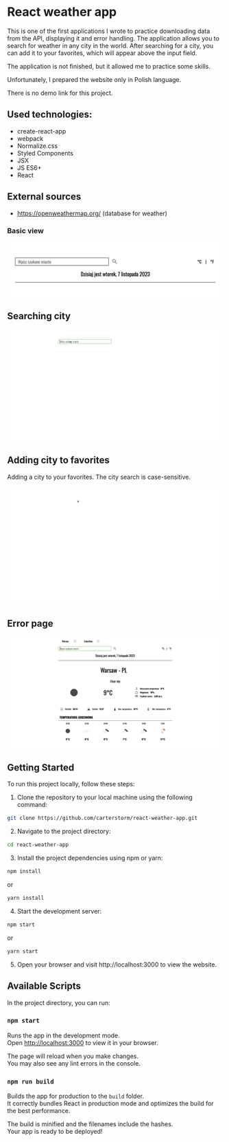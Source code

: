# React weather app

This is one of the first applications I wrote to practice downloading data from the API, displaying it and error handling. The application allows you to search for weather in any city in the world. After searching for a city, you can add it to your favorites, which will appear above the input field.

The application is not finished, but it allowed me to practice some skills.

Unfortunately, I prepared the website only in Polish language.

There is no demo link for this project.

## Used technologies:

- create-react-app
- webpack
- Normalize.css
- Styled Components
- JSX
- JS ES6+
- React

## External sources

- https://openweathermap.org/ (database for weather)

### Basic view

![Basic view](https://github.com/carterstorm/react-weather-app/blob/newbranch/images/basic_view.png?raw=true)

## Searching city

![Searching city](https://github.com/carterstorm/react-weather-app/blob/newbranch/images/searching_city.gif?raw=true)

## Adding city to favorites

Adding a city to your favorites. The city search is case-sensitive.

![Adding city to favorites](https://github.com/carterstorm/react-weather-app/blob/newbranch/images/adding_to_favorites.gif?raw=true)

## Error page

![Error page](https://github.com/carterstorm/react-weather-app/blob/newbranch/images/error_page.gif?raw=true)

## Getting Started

To run this project locally, follow these steps:

1. Clone the repository to your local machine using the following command:

```bash
git clone https://github.com/carterstorm/react-weather-app.git
```

2. Navigate to the project directory:

```bash
cd react-weather-app
```

3. Install the project dependencies using npm or yarn:

```bash
npm install
```

or

```bash
yarn install
```

4. Start the development server:

```bash
npm start
```

or

```bash
yarn start
```

5. Open your browser and visit http://localhost:3000 to view the website.

## Available Scripts

In the project directory, you can run:

### `npm start`

Runs the app in the development mode.\
Open [http://localhost:3000](http://localhost:3000) to view it in your browser.

The page will reload when you make changes.\
You may also see any lint errors in the console.

### `npm run build`

Builds the app for production to the `build` folder.\
It correctly bundles React in production mode and optimizes the build for the best performance.

The build is minified and the filenames include the hashes.\
Your app is ready to be deployed!

